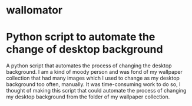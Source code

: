 # wallomator
 # Python script to automate the change of desktop background
A python script that automates the process of changing the desktop background. I am a kind of moody person and was fond of my wallpaper collection that had many images which I used to change as my desktop background too often, manually. It was time-consuming work to do so, I thought of making this script that could automate the process of changing 
my desktop background from the folder of my wallpaper collection.
